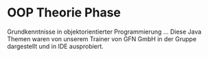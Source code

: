 # OOP Theorie Phase

Grundkenntnisse in objektorientierter Programmierung ...
Diese Java Themen waren von unserem Trainer von GFN GmbH in der Gruppe dargestellt und in IDE ausprobiert.
